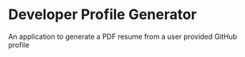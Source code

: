 # Developer Profile Generator
An application to generate a PDF resume from a user provided GitHub profile
